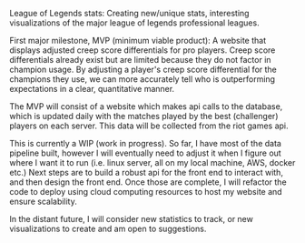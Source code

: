 League of Legends stats: Creating new/unique stats, interesting visualizations of the major league of legends professional leagues.

First major milestone, MVP (minimum viable product): A website that displays adjusted creep score differentials for pro players. Creep score differentials already exist but are limited because they do not factor in champion usage. By adjusting a player's creep score differential for the champions they use, we can more accurately tell who is outperforming expectations in a clear, quantitative manner.

The MVP will consist of a website which makes api calls to the database, which is updated daily with the matches played by the best (challenger) players on each server. This data will be collected from the riot games api.

This is currently a WIP (work in progress). So far, I have most of the data pipeline built, however I will eventually need to adjust it when I figure out where I want it to run (i.e. linux server, all on my local machine, AWS, docker etc.) Next steps are to build a robust api for the front end to interact with, and then design the front end. Once those are complete, I will refactor the code to deploy using cloud computing resources to host my website and ensure scalability.

In the distant future, I will consider new statistics to track, or new visualizations to create and am open to suggestions.


